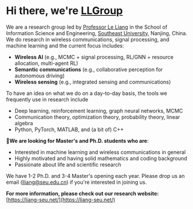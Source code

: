 # Hi there, we're [LLGroup](https://liang-seu.net/)
We are a research group led by [Professor Le Liang](https://liang-seu.net/) in the School of Information Science and Engineering, [Southeast University](https://www.seu.edu.cn/), Nanjing, China. We do research in wireless communications, signal processing, and machine learning and the current focus includes:
- **Wireless AI** (e.g., MCMC + signal processing, RL/GNN + resource allocation, multi-agent RL)
- **Semantic communications** (e.g., collaborative perception for autonomous driving)
- **Wireless sensing** (e.g., integrated sensing and communications)


To have an idea on what we do on a day-to-day basis, the tools we frequently use in research include
- Deep learning, reinforcement learning, graph neural networks, MCMC
- Communication theory, optimization theory, probability theory, linear algebra
- Python, PyTorch, MATLAB, and (a bit of) C++


📣**We are looking for Master's and Ph.D. students who are**:
- Interested in machine learning and wireless communications in general
- Highly motivated and having solid mathematics and coding background
- Passionate about life and scientific research

We have 1-2 Ph.D. and 3-4 Master's opening each year. Please drop us an email (lliang@seu.edu.cn) if you're interested in joining us.

**For more information, please check out our research website:** [https://liang-seu.net/](https://liang-seu.net/)
